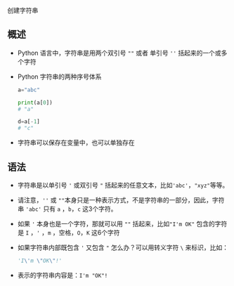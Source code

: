 创建字符串

## 概述

+ Python 语言中，字符串是用两个双引号 `""` 或者 单引号 `''` 括起来的一个或多个字符
+ Python 字符串的两种序号体系

  ```py
  a="abc"

  print(a[0])
  # "a"

  d=a[-1]
  # "c"
  ```

+ 字符串可以保存在变量中，也可以单独存在

## 语法

+ 字符串是以单引号 `'` 或双引号 `"` 括起来的任意文本，比如`'abc'`，`"xyz"`等等。
+ 请注意，`''` 或 `""`本身只是一种表示方式，不是字符串的一部分，因此，字符串 `'abc'` 只有 `a` ，`b`，`c` 这3个字符。
+ 如果 `'` 本身也是一个字符，那就可以用 `""` 括起来，比如`"I'm OK"` 包含的字符是 `I` ，`'` ，`m` ，空格，`O`，`K` 这6个字符

+ 如果字符串内部既包含 `'` 又包含 `"` 怎么办？可以用转义字符 `\` 来标识，比如：

  ```py
  'I\'m \"OK\"!'
  ```

+ 表示的字符串内容是：`I'm "OK"!`
